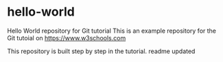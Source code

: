 # hello-world
Hello World repository for Git tutorial
This is an example repository for the Git tutoial on https://www.w3schools.com

This repository is built step by step in the tutorial.
readme updated
